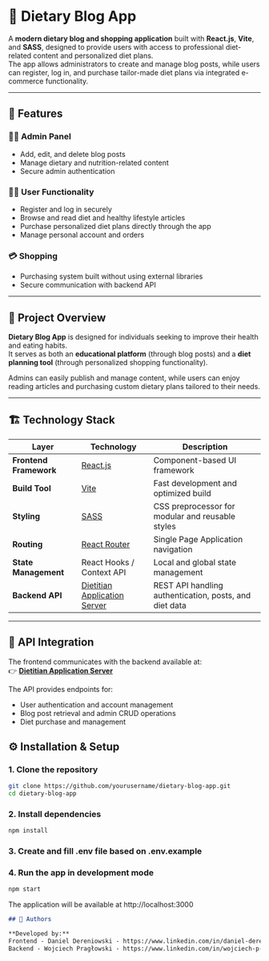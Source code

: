 # 🥗 Dietary Blog App

A **modern dietary blog and shopping application** built with **React.js**, **Vite**, and **SASS**, designed to provide users with access to professional diet-related content and personalized diet plans.  
The app allows administrators to create and manage blog posts, while users can register, log in, and purchase tailor-made diet plans via integrated e-commerce functionality.

---

## 🚀 Features

### 👨‍💼 Admin Panel
- Add, edit, and delete blog posts  
- Manage dietary and nutrition-related content  
- Secure admin authentication  

### 🧑‍💻 User Functionality
- Register and log in securely  
- Browse and read diet and healthy lifestyle articles  
- Purchase personalized diet plans directly through the app  
- Manage personal account and orders

### 💳 Shopping
- Purchasing system built without using external libraries
- Secure communication with backend API  

---

## 🧠 Project Overview

**Dietary Blog App** is designed for individuals seeking to improve their health and eating habits.  
It serves as both an **educational platform** (through blog posts) and a **diet planning tool** (through personalized shopping functionality).

Admins can easily publish and manage content, while users can enjoy reading articles and purchasing custom dietary plans tailored to their needs.

---

## 🏗️ Technology Stack

| Layer | Technology | Description |
|-------|-------------|-------------|
| **Frontend Framework** | [React.js](https://react.dev/) | Component-based UI framework |
| **Build Tool** | [Vite](https://vitejs.dev/) | Fast development and optimized build |
| **Styling** | [SASS](https://sass-lang.com/) | CSS preprocessor for modular and reusable styles |
| **Routing** | [React Router](https://reactrouter.com/) | Single Page Application navigation |
| **State Management** | React Hooks / Context API | Local and global state management |
| **Backend API** | [Dietitian Application Server](https://github.com/Praglu/dietitian-application-server) | REST API handling authentication, posts, and diet data |

---

## 🔗 API Integration

The frontend communicates with the backend available at:  
👉 **[Dietitian Application Server](https://github.com/Praglu/dietitian-application-server)**

The API provides endpoints for:
- User authentication and account management  
- Blog post retrieval and admin CRUD operations  
- Diet purchase and management

## ⚙️ Installation & Setup

### 1. Clone the repository
```bash
git clone https://github.com/yourusername/dietary-blog-app.git
cd dietary-blog-app
```

### 2. Install dependencies
```bash
npm install
```

### 3. Create and fill .env file based on .env.example

### 4. Run the app in development mode
```bash
npm start
```

The application will be available at http://localhost:3000

```markdown
## 👥 Authors

**Developed by:**  
Frontend - Daniel Dereniowski - https://www.linkedin.com/in/daniel-dereniowski/
Backend - Wojciech Pragłowski - https://www.linkedin.com/in/wojciech-p-b4bb90212/
